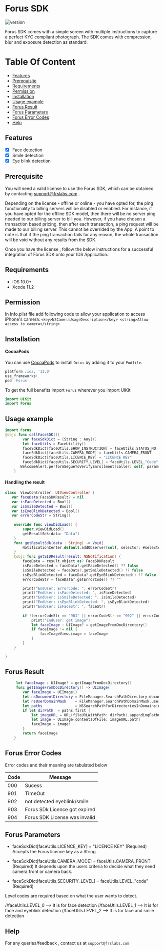 
# Forus SDK

![version](https://img.shields.io/badge/pod-v1.0.0-red)

 Forus SDK comes with a simple screen with multiple instructions to capture a perfect KYC compliant photograph. The SDK comes with compression, blur and exposure detection as standard.

# Table Of Content
- [Features](#Features)
- [Prerequisite](#prerequisite)
- [Requirements](#requirements)
- [Permission](#Permission)
- [Installation](#installation)
- [Usage example](#Usage-example)
- [Forus Result](#Forus-Result)
- [Forus Parameters](#Forus-parameters)
- [Forus Error Codes](#Forus-error-codes)
- [Help](#help)

## Features

- [x] Face detection
- [x] Smile detection
- [x] Eye blink detection

## Prerequisite

You will need a valid license to use the Forus SDK, which can be obtained by contacting support@frslabs.com .

Depending on the license - offline or online - you have opted for, the ping functionality to billing servers will be disabled or enabled. For instance, if you have opted for the offline SDK model, then there will be no server ping needed to our billing server to bill you. However, if you have chosen a transaction based pricing, then after each transaction, a ping request will be made to our billing server. This cannot be overrided by the App. A point to note is that if the ping transaction fails for any reason, the whole transaction will be void without any results from the SDK.

Once you have the license , follow the below instructions for a successful integration of Forus SDK onto your IOS Application.

## Requirements

- iOS 10.0+
- Xcode 11.2

## Permission

In Info.plist file add following code to allow your application to access iPhone's camera:
``<key>NSCameraUsageDescription</key>
<string>Allow access to camera</string>``

## Installation

#### CocoaPods
You can use [CocoaPods](http://cocoapods.org/) to install `Octus` by adding it to your `Podfile`:

```ruby
platform :ios, '13.0'
use_frameworks!
pod 'Forus'
```

To get the full benefits import `Forus` wherever you import UIKit

``` swift
import UIKit
import Forus
```

## Usage example

```swift
import Forus
@objc func callFaceSDK(){
        var faceSdkDict = [String : Any]()
        let faceUtils = FaceUtility()
        faceSdkDict[faceUtils.SHOW_INSTRUCTION] = faceUtils.STATUS_NO
        faceSdkDict[faceUtils.CAMERA_MODE] = faceUtils.CAMERA_FRONT
        faceSdkDict[faceUtils.LICENCE_KEY] = "LICENCE KEY"
        faceSdkDict[faceUtils.SECURITY_LEVEL] = faceUtils.LEVEL_"Code" // 0 or 1 or 2
       WelcomeAlert.performSegueToVerifyEnrollment(caller: self, params: faceSdkDict)
    }
```
#### Handling the result

```swift
class  ViewController: UIViewController {
   var faceData:FaceSDKResult? = nil
   var isFaceDetected = Bool()
   var isSmileDetected = Bool()
   var isEyeBlinkDetected = Bool()
   var errorCodeStr = String()
   
    override func viewDidLoad() {
        super.viewDidLoad()
        getResultSdk(data: "Data")
    }
    func getResultSdk(data : String) -> Void{
        NotificationCenter.default.addObserver(self, selector: #selector(getSIDResult(result:)), name: NSNotification.Name(rawValue: data), object: nil)
    }
    @objc func getSIDResult(result: NSNotification) {
        faceData = result.object as? FaceSDKResult
        isFaceDetected = faceData?.getFaceDetected() ?? false
        isSmileDetected = faceData?.getSmileDetected() ?? false
        isEyeBlinkDetected = faceData?.getEyeBlinkDetected() ?? false
        errorCodeStr = faceData?.getErrorCode() ?? ""

        print("EndUser: ErrorCode: ", errorCodeStr)
        print("EndUser: isFaceDetected: ", isFaceDetected)
        print("EndUser: isSmileDetected: ", isSmileDetected)
        print("EndUser: isEyeBlinkDetected: ", isEyeBlinkDetected)
        print("EndUser: isFaceStr: ", faceStr)
        
        if !(errorCodeStr == "901" || errorCodeStr == "902" || errorCodeStr == "903" || errorCodeStr == "904") {
            print("EndUser: get image")
            let faceImage : UIImage? = getImageFromDocDirectory()
            if faceImage != nil {
                faceImageView.image = faceImage
            }
        } 
    }

}
``` 

## Forus Result

```swift
     let faceImage : UIImage? = getImageFromDocDirectory()
     func getImageFromDocDirectory() -> UIImage{
        var faceImage = UIImage()
        let nsDocumentDirectory = FileManager.SearchPathDirectory.documentDirectory
        let nsUserDomainMask    = FileManager.SearchPathDomainMask.userDomainMask
        let paths               = NSSearchPathForDirectoriesInDomains(nsDocumentDirectory, nsUserDomainMask, true)
        if let dirPath  = paths.first {
            let imageURL = URL(fileURLWithPath: dirPath).appendingPathComponent("faceImage.png")
            let image = UIImage(contentsOfFile: imageURL.path)
            faceImage = image!
        }
        return faceImage
    }
```

## Forus Error Codes

Error codes and their meaning are tabulated below

| Code          | Message                 |
| -------------- | ---------------------- |
| 000  | Sucess                |
| 901  | TimeOut |
| 902  | not detected eyeblink/smile    |
| 903  | Forus SDk Licence got expired            |
| 904  | Forus SDK License was invalid             |


## Forus Parameters

- faceSdkDict[faceUtils.LICENCE_KEY] = "LICENCE KEY" (Required)
Accepts the Forus licence key as a String

- faceSdkDict[faceUtils.CAMERA_MODE] = faceUtils.CAMERA_FRONT (Required)
It depends upon the users criteria to decide what they need camera front or camera back.

- faceSdkDict[faceUtils.SECURITY_LEVEL] = faceUtils.LEVEL_"code" (Required)

Level codes are required based on what the user wants to detect.

//faceUtils.LEVEL_0 --> It is for face detection
//faceUtils.LEVEL_1 --> It is for face and eyeblink detection
//faceUtils.LEVEL_2 --> It is for face and smile detection
  
## Help

For any queries/feedback , contact us at `support@frslabs.com` 

